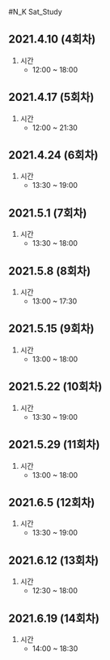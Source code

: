 #N_K Sat_Study

2021.4.10 (4회차)
---------
1. 시간
    - 12:00 ~ 18:00

2021.4.17 (5회차)
------
1. 시간
    - 12:00 ~ 21:30

2021.4.24 (6회차)
-----
1. 시간
    - 13:30 ~ 19:00

2021.5.1 (7회차)
-----
1. 시간
    - 13:30 ~ 18:00

2021.5.8 (8회차)
--------
1. 시간
    - 13:00 ~ 17:30

2021.5.15 (9회차)
-------
1. 시간
    - 13:00 ~ 18:00

2021.5.22 (10회차)
-------
1. 시간
    - 13:30 ~ 19:00

2021.5.29 (11회차)
-------
1. 시간
    - 13:00 ~ 18:00

2021.6.5 (12회차)
--------
1. 시간
    - 13:30 ~ 19:00
    
2021.6.12 (13회차)
-----
1. 시간
    - 12:30 ~ 18:00

2021.6.19 (14회차)
-----
1. 시간
    - 14:00 ~ 18:30
